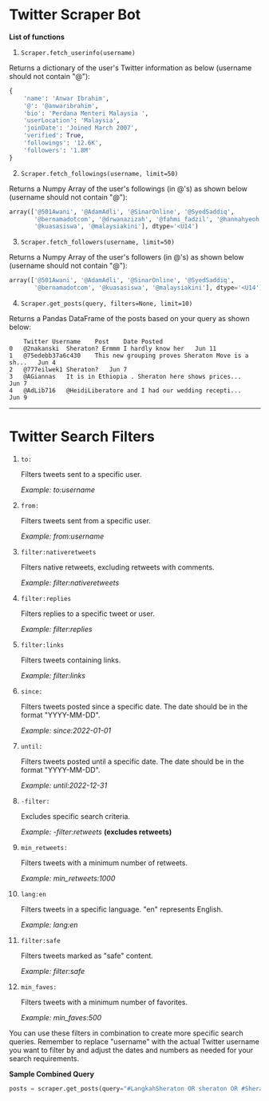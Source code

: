 # **Twitter Scraper Bot**

**List of functions**
1. `Scraper.fetch_userinfo(username)`

Returns a dictionary of the user's Twitter information as below (username should not contain "@"):
``` py
{
    'name': 'Anwar Ibrahim',
    '@': '@anwaribrahim',
    'bio': 'Perdana Menteri Malaysia ',
    'userLocation': 'Malaysia',
    'joinDate': 'Joined March 2007',
    'verified': True,
    'followings': '12.6K',
    'followers': '1.8M'
}
```

2. `Scraper.fetch_followings(username, limit=50)`

Returns a Numpy Array of the user's followings (in @'s) as shown below (username should not contain "@"):
``` py
array(['@501Awani', '@AdamAdli', '@SinarOnline', '@SyedSaddiq',
       '@bernamadotcom', '@drwanazizah', '@fahmi_fadzil', '@hannahyeoh',
       '@kuasasiswa', '@malaysiakini'], dtype='<U14')
```

3. `Scraper.fetch_followers(username, limit=50)`

Returns a Numpy Array of the user's followers (in @'s) as shown below (username should not contain "@"):
``` py
array(['@501Awani', '@AdamAdli', '@SinarOnline', '@SyedSaddiq',
       '@bernamadotcom', '@kuasasiswa', '@malaysiakini'], dtype='<U14')
```

4. `Scraper.get_posts(query, filters=None, limit=10)`

Returns a Pandas DataFrame of the posts based on your query as shown below:
```
	Twitter Username	Post	Date Posted
0	@2nakanski	Sheraton? Ermmm I hardly know her	Jun 11
1	@75edebb37a6c430	This new grouping proves Sheraton Move is a sh...	Jun 4
2	@777eilwek1	Sheraton?	Jun 7
3	@AGiannas	It is in Ethiopia . Sheraton here shows prices...	Jun 7
4	@AdLib716	@HeidiLiberatore and I had our wedding recepti...	Jun 9
```

<hr>

# **Twitter Search Filters**

1. `to:`
   
   Filters tweets sent to a specific user.
   
   *Example: to:username*

2. `from:`
   
   Filters tweets sent from a specific user.
   
   *Example: from:username*

3. `filter:nativeretweets`
   
   Filters native retweets, excluding retweets with comments.
   
   *Example: filter:nativeretweets*

4. `filter:replies`
   
   Filters replies to a specific tweet or user.
   
   *Example: filter:replies*

5. `filter:links`
   
   Filters tweets containing links.
   
   *Example: filter:links*

6. `since:`
   
   Filters tweets posted since a specific date. The date should be in the format "YYYY-MM-DD".
   
   *Example: since:2022-01-01*

7. `until:`
   
   Filters tweets posted until a specific date. The date should be in the format "YYYY-MM-DD".
   
   *Example: until:2022-12-31*

8. `-filter:`
   
   Excludes specific search criteria.
   
   *Example: -filter:retweets* **(excludes retweets)**

9. `min_retweets:`
   
   Filters tweets with a minimum number of retweets.
   
   *Example: min_retweets:1000*

10. `lang:en`
    
    Filters tweets in a specific language. "en" represents English.
    
    *Example: lang:en*

11. `filter:safe`
    
    Filters tweets marked as "safe" content.
    
    *Example: filter:safe*

12. `min_faves:`
    
    Filters tweets with a minimum number of favorites.
    
    *Example: min_faves:500*

You can use these filters in combination to create more specific search queries. Remember to replace "username" with the actual Twitter username you want to filter by and adjust the dates and numbers as needed for your search requirements.

**Sample Combined Query**
``` py
posts = scraper.get_posts(query="#LangkahSheraton OR sheraton OR #SheratonMove OR \"langkah sheraton\"", filters="-filter:links since:2020-01-09 lang:en -filter:nativeretweets", limit=500)
```